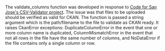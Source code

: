 The validate_columns function was developed in response to [Code for San Jose's CSV-Validator project](https://github.com/codeforsanjose/Project-Ideas/issues/88).  The issue was that files to be uploaded should be verified as valid for CKAN.  The function is passed a string argument which is the path/filename to the file to validate as CKAN ready. It raises CkanError exceptions: DuplicateColumnError in the event that one or more column name is duplicated, ColumnMismatchError in the event that not all rows in the file have the same number of columns, and NoDataError if the file contains only a single column or row.
